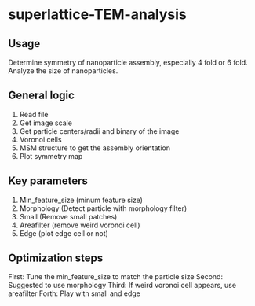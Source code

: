 # superlattice-TEM-analysis
## Usage 
  Determine symmetry of nanoparticle assembly, especially 4 fold or 6 fold. Analyze the size of nanoparticles.

## General logic 
1. Read file 
1. Get image scale 
1. Get particle centers/radii and binary of the image 
1. Voronoi cells
1. MSM structure to get the assembly orientation
1. Plot symmetry map

## Key parameters
1. Min_feature_size (minum feature size)
1. Morphology (Detect particle with morphology filter)
1. Small (Remove small patches)
1. Areafilter (remove weird voronoi cell)
1. Edge (plot edge cell or not)

## Optimization steps 
 First: Tune the min_feature_size to match the particle size 
 Second: Suggested to use morphology
 Third: If weird voronoi cell appears, use areafilter 
 Forth: Play with small and edge 
 
 


